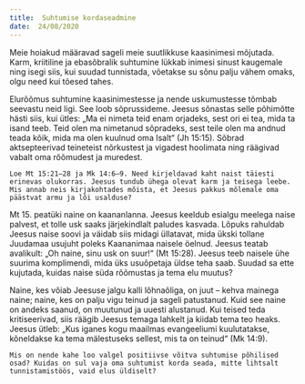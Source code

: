 ```yaml
---
title:  Suhtumise kordaseadmine
date:  24/08/2020
---
```


Meie hoiakud määravad sageli meie suutlikkuse kaasinimesi mõjutada. Karm, kriitiline ja ebasõbralik suhtumine lükkab inimesi sinust kaugemale ning isegi siis, kui suudad tunnistada, võetakse su sõnu palju vähem omaks, olgu need kui tõesed tahes.

Elurõõmus suhtumine kaasinimestesse ja nende uskumustesse tõmbab seevastu neid ligi. See loob sõprussideme. Jeesus sõnastas selle põhimõtte hästi siis, kui ütles: „Ma ei nimeta teid enam orjadeks, sest ori ei tea, mida ta isand teeb. Teid olen ma nimetanud sõpradeks, sest teile olen ma andnud teada kõik, mida ma olen kuulnud oma Isalt“ (Jh 15:15). Sõbrad aktsepteerivad teineteist nõrkustest ja vigadest hoolimata ning räägivad vabalt oma rõõmudest ja muredest.

`Loe Mt 15:21–28 ja Mk 14:6–9. Need kirjeldavad kaht naist täiesti erinevas olukorras. Jeesus tundub ühega olevat karm ja teisega leebe. Mis annab neis kirjakohtades mõista, et Jeesus pakkus mõlemale oma päästvat armu ja lõi usalduse?`

Mt 15. peatüki naine on kaananlanna. Jeesus keeldub esialgu meelega naise palvest, et tolle usk saaks järjekindlalt paludes kasvada. Lõpuks rahuldab Jeesus naise soovi ja väidab siis midagi üllatavat, mida ükski tollane Juudamaa usujuht poleks Kaananimaa naisele öelnud. Jeesus teatab avalikult: „Oh naine, sinu usk on suur!“ (Mt 15:28). Jeesus teeb naisele ühe suurima komplimendi, mida üks usuõpetaja üldse teha saab. Suudad sa ette kujutada, kuidas naise süda rõõmustas ja tema elu muutus?

Naine, kes võiab Jeesuse jalgu kalli lõhnaõliga, on juut – kehva mainega naine; naine, kes on palju vigu teinud ja sageli patustanud. Kuid see naine on andeks saanud, on muutunud ja uuesti alustanud. Kui teised teda kritiseerivad, siis räägib Jeesus temaga lahkelt ja kiidab tema teo heaks. Jeesus ütleb: „Kus iganes kogu maailmas evangeeliumi kuulutatakse, kõneldakse ka tema mälestuseks sellest, mis ta on teinud“ (Mk 14:9).

`Mis on nende kahe loo valgel positiivse võitva suhtumise põhilised osad? Kuidas on sul vaja oma suhtumist korda seada, mitte lihtsalt tunnistamistöös, vaid elus üldiselt?`
